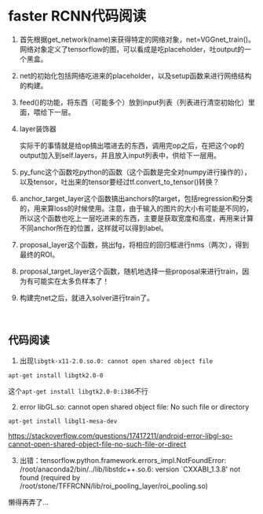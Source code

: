 # faster RCNN代码阅读

1. 首先根据get_network(name)来获得特定的网络对象，net=VGGnet_train()。网络对象定义了tensorflow的图，可以看成是吃placeholder，吐output的一个黑盒。

2. net的初始化包括网络吃进来的placeholder，以及setup函数来进行网络结构的构建。

3. feed()的功能，将东西（可能多个）放到input列表（列表进行清空初始化）里面，喂给下一层。

4. layer装饰器

   实际干的事情就是给op搞出喂进去的东西，调用完op之后，在把这个op的output加入到self.layers，并且放入input列表中，供给下一层用。

5. py_func这个函数吃python的函数（这个函数是完全对numpy进行操作的），以及tensor，吐出来的tensor要经过tf.convert_to_tensor()转换？

6. anchor_target_layer这个函数搞出anchors的target，包括regression和分类的，用来算loss的时候使用。注意，由于输入的图片的大小有可能是不同的，所以这个函数也吃上一层吃进来的东西，主要是获取宽度和高度，再用来计算不同anchor所在的位置，这样就可以得到label。

7. proposal_layer这个函数，挑出fg，将相应的回归框进行nms（两次），得到最终的ROI。

8. proposal_target_layer这个函数，随机地选择一些proposal来进行train，因为有可能实在太多负样本了！

9. 构建完net之后，就进入solver进行train了。

   ​

## 代码阅读

1. 出现`libgtk-x11-2.0.so.0: cannot open shared object file`

~~~shell
apt-get install libgtk2.0-0
~~~

这个`apt-get install libgtk2.0-0:i386`不行

2. error libGL.so: cannot open shared object file: No such file or directory

~~~shell
apt-get install libgl1-mesa-dev
~~~

https://stackoverflow.com/questions/17417211/android-error-libgl-so-cannot-open-shared-object-file-no-such-file-or-direct

3. 出错：tensorflow.python.framework.errors_impl.NotFoundError: /root/anaconda2/bin/../lib/libstdc++.so.6: version `CXXABI_1.3.8' not found (required by /root/stone/TFFRCNN/lib/roi_pooling_layer/roi_pooling.so)

懒得再弄了...







